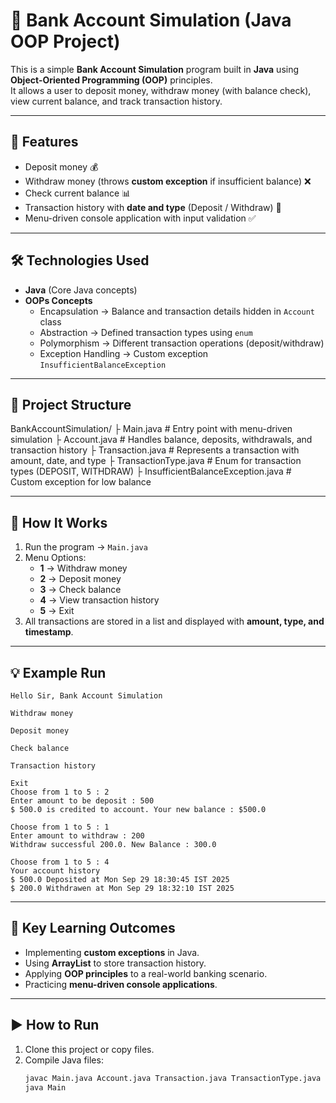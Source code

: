 # 🏦 Bank Account Simulation (Java OOP Project)

This is a simple **Bank Account Simulation** program built in **Java** using **Object-Oriented Programming (OOP)** principles.  
It allows a user to deposit money, withdraw money (with balance check), view current balance, and track transaction history.  

---

## 🚀 Features
- Deposit money 💰  
- Withdraw money (throws **custom exception** if insufficient balance) ❌  
- Check current balance 📊  
- Transaction history with **date and type** (Deposit / Withdraw) 📜  
- Menu-driven console application with input validation ✅  

---

## 🛠️ Technologies Used
- **Java** (Core Java concepts)  
- **OOPs Concepts**
  - Encapsulation → Balance and transaction details hidden in `Account` class  
  - Abstraction → Defined transaction types using `enum`  
  - Polymorphism → Different transaction operations (deposit/withdraw)  
  - Exception Handling → Custom exception `InsufficientBalanceException`  

---

## 📂 Project Structure
BankAccountSimulation/
  ├ Main.java # Entry point with menu-driven simulation
  ├ Account.java # Handles balance, deposits, withdrawals, and transaction history
  ├ Transaction.java # Represents a transaction with amount, date, and type
  ├ TransactionType.java # Enum for transaction types (DEPOSIT, WITHDRAW)
  ├ InsufficientBalanceException.java # Custom exception for low balance


---

## 📖 How It Works
1. Run the program → `Main.java`  
2. Menu Options:  
   - **1** → Withdraw money  
   - **2** → Deposit money  
   - **3** → Check balance  
   - **4** → View transaction history  
   - **5** → Exit  
3. All transactions are stored in a list and displayed with **amount, type, and timestamp**.  

---

## 💡 Example Run
```
Hello Sir, Bank Account Simulation

Withdraw money

Deposit money

Check balance

Transaction history

Exit
Choose from 1 to 5 : 2
Enter amount to be deposit : 500
$ 500.0 is credited to account. Your new balance : $500.0

Choose from 1 to 5 : 1
Enter amount to withdraw : 200
Withdraw successful 200.0. New Balance : 300.0

Choose from 1 to 5 : 4
Your account history
$ 500.0 Deposited at Mon Sep 29 18:30:45 IST 2025
$ 200.0 Withdrawen at Mon Sep 29 18:32:10 IST 2025

```


---

## 📌 Key Learning Outcomes
- Implementing **custom exceptions** in Java.  
- Using **ArrayList** to store transaction history.  
- Applying **OOP principles** to a real-world banking scenario.  
- Practicing **menu-driven console applications**.  

---

## ▶️ How to Run
1. Clone this project or copy files.  
2. Compile Java files:  
   ```bash
   javac Main.java Account.java Transaction.java TransactionType.java InsufficientBalanceException.java
   java Main
   ```



